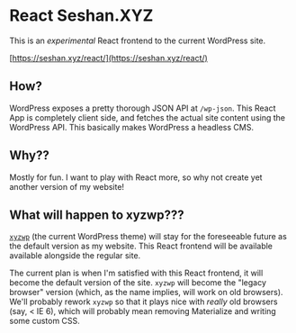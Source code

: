 # React Seshan.XYZ
This is an *experimental* React frontend to the current WordPress site.

[https://seshan.xyz/react/](https://seshan.xyz/react/)

## How?
WordPress exposes a pretty thorough JSON API at `/wp-json`. This React App is completely client side, 
and fetches the actual site content using the WordPress API. This basically makes WordPress a headless CMS.

## Why??
Mostly for fun. I want to play with React more, so why not create yet another version of my website!

## What will happen to xyzwp???
[`xyzwp`](https://github.com/Seshpenguin/xyzwp/) (the current WordPress theme) will stay for the foreseeable future as the default version as my website. This 
React frontend will be available available alongside the regular site.

The current plan is when I'm satisfied with this React frontend, it will become the default version of the site. `xyzwp` 
will become the "legacy browser" version (which, as the name implies, will work on old browsers). We'll probably rework 
`xyzwp` so that it plays nice with *really* old browsers (say, < IE 6), which will probably mean removing Materialize and 
writing some custom CSS.